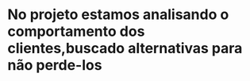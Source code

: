 # No projeto estamos analisando o comportamento dos clientes,buscado alternativas para não perde-los 
